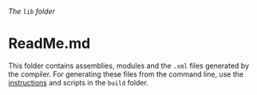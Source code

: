 ###### The `lib` folder

# ReadMe.md

This folder contains assemblies, modules 
and the `.xml` files generated by the 
compiler. For generating these files from 
the command line, use the [instructions] 
and scripts in the `build` folder.

[instructions]: ../build/ReadMe.md

